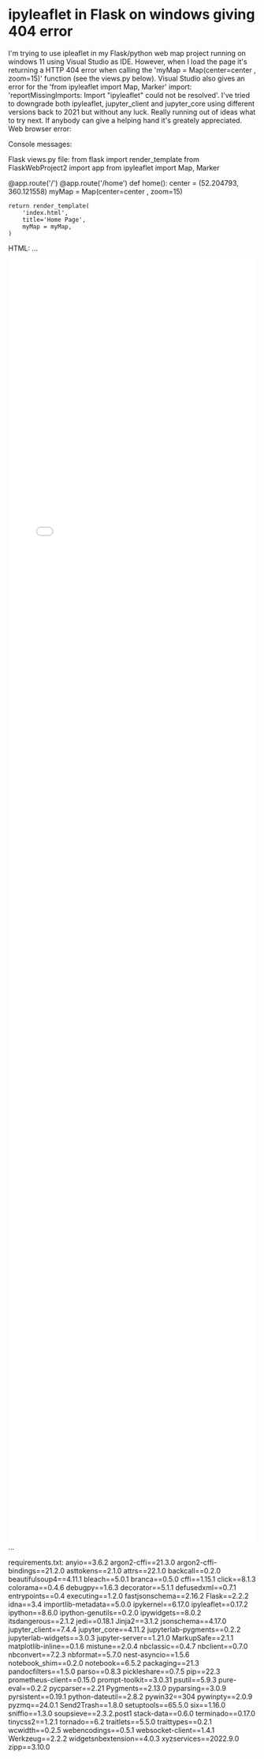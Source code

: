 
# ipyleaflet in Flask on windows giving 404 error

I'm trying to use ipleaflet in my Flask/python web map project running on windows 11 using Visual Studio as IDE. However, when I load the page it's returning a HTTP 404 error when calling the 'myMap = Map(center=center , zoom=15)' function (see the views.py below).
Visual Studio also gives an error for the 'from ipyleaflet import Map, Marker' import: 'reportMissingImports: Import "ipyleaflet" could not be resolved'.
I've tried to downgrade both ipyleaflet, jupyter_client and jupyter_core using different versions back to 2021 but without any luck.
Really running out of ideas what to try next. If anybody can give a helping hand it's greately appreciated.
Web browser error:

Console messages:

Flask views.py file:
from flask import render_template
from FlaskWebProject2 import app
from ipyleaflet import Map, Marker

@app.route('/')
@app.route('/home')
def home():
    center = (52.204793, 360.121558)
    myMap = Map(center=center , zoom=15)

    return render_template(
        'index.html',
        title='Home Page',
        myMap = myMap,
    )

HTML:
...
<div class="container body-content">
    <div class="row">
        <div class="embed-responsive">
            <p></p>
            <iframe class="embed-responsive-item"
                    src="{{ myMap }}"
                    frameborder="0"
                    scrolling="yes"
                    seamless="seamless"
                    style="display:block; width:100%; height:65vh;"
                    allow="accelerometer; autoplay; encrypted-media; gyroscope; picture-in-picture"
                    allowfullscreen>
            </iframe>
        </div>
    </div>
</div>
...

requirements.txt:
anyio==3.6.2
argon2-cffi==21.3.0
argon2-cffi-bindings==21.2.0
asttokens==2.1.0
attrs==22.1.0
backcall==0.2.0
beautifulsoup4==4.11.1
bleach==5.0.1
branca==0.5.0
cffi==1.15.1
click==8.1.3
colorama==0.4.6
debugpy==1.6.3
decorator==5.1.1
defusedxml==0.7.1
entrypoints==0.4
executing==1.2.0
fastjsonschema==2.16.2
Flask==2.2.2
idna==3.4
importlib-metadata==5.0.0
ipykernel==6.17.0
ipyleaflet==0.17.2
ipython==8.6.0
ipython-genutils==0.2.0
ipywidgets==8.0.2
itsdangerous==2.1.2
jedi==0.18.1
Jinja2==3.1.2
jsonschema==4.17.0
jupyter_client==7.4.4
jupyter_core==4.11.2
jupyterlab-pygments==0.2.2
jupyterlab-widgets==3.0.3
jupyter-server==1.21.0
MarkupSafe==2.1.1
matplotlib-inline==0.1.6
mistune==2.0.4
nbclassic==0.4.7
nbclient==0.7.0
nbconvert==7.2.3
nbformat==5.7.0
nest-asyncio==1.5.6
notebook_shim==0.2.0
notebook==6.5.2
packaging==21.3
pandocfilters==1.5.0
parso==0.8.3
pickleshare==0.7.5
pip==22.3
prometheus-client==0.15.0
prompt-toolkit==3.0.31
psutil==5.9.3
pure-eval==0.2.2
pycparser==2.21
Pygments==2.13.0
pyparsing==3.0.9
pyrsistent==0.19.1
python-dateutil==2.8.2
pywin32==304
pywinpty==2.0.9
pyzmq==24.0.1
Send2Trash==1.8.0
setuptools==65.5.0
six==1.16.0
sniffio==1.3.0
soupsieve==2.3.2.post1
stack-data==0.6.0
terminado==0.17.0
tinycss2==1.2.1
tornado==6.2
traitlets==5.5.0
traittypes==0.2.1
wcwidth==0.2.5
webencodings==0.5.1
websocket-client==1.4.1
Werkzeug==2.2.2
widgetsnbextension==4.0.3
xyzservices==2022.9.0
zipp==3.10.0


        
